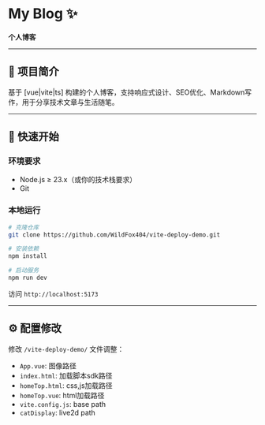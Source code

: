 # My Blog ✨

**个人博客**

---

## 📖 项目简介  
基于 [vue|vite|ts] 构建的个人博客，支持响应式设计、SEO优化、Markdown写作，用于分享技术文章与生活随笔。

---

## 🚀 快速开始

### 环境要求  
- Node.js ≥ 23.x（或你的技术栈要求）
- Git

### 本地运行  
```bash
# 克隆仓库
git clone https://github.com/WildFox404/vite-deploy-demo.git

# 安装依赖
npm install

# 启动服务
npm run dev
```
访问 `http://localhost:5173`

---

## ⚙️ 配置修改  
修改 `/vite-deploy-demo/` 文件调整：
- `App.vue`: 图像路径
- `index.html`: 加载脚本sdk路径
- `homeTop.html`: css,js加载路径
- `homeTop.vue`: html加载路径
- `vite.config.js`: base path
- `catDisplay`: live2d path